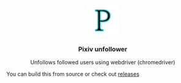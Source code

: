 <br />
<p align="center">
  <a href="https://github.com/othneildrew/Best-README-Template">
    <img src="icon.png" alt="Logo" width="80" height="80">
  </a>

  <h3 align="center">Pixiv unfollower</h3>

  <p align="center">
    Unfollows followed users using webdriver (chromedriver)
    <br />
    <p>You can build this from source or check out <a href="">releases</a</p>
  </p>
</p>